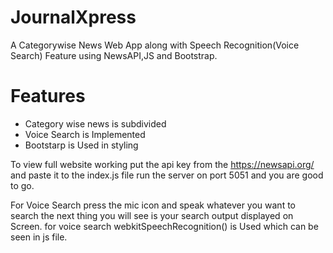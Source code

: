 # JournalXpress
A Categorywise News Web App along with Speech Recognition(Voice Search) Feature using NewsAPI,JS and Bootstrap.

# Features
- Category wise news is subdivided 
- Voice Search is Implemented
- Bootstarp is Used in styling

To view full website working put the api key from the https://newsapi.org/
and paste it to the index.js file
run the server on port 5051 and you are good to go.

For Voice Search press the mic icon and speak whatever you want to search the next thing you will see is your search output displayed on Screen.
for voice search webkitSpeechRecognition() is Used which can be seen in js file.


